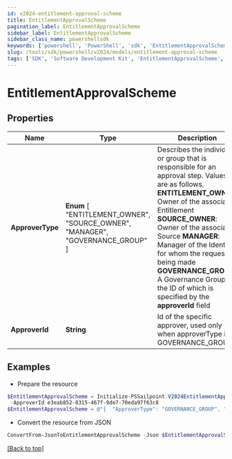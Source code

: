 ```yaml
---
id: v2024-entitlement-approval-scheme
title: EntitlementApprovalScheme
pagination_label: EntitlementApprovalScheme
sidebar_label: EntitlementApprovalScheme
sidebar_class_name: powershellsdk
keywords: ['powershell', 'PowerShell', 'sdk', 'EntitlementApprovalScheme', 'V2024EntitlementApprovalScheme'] 
slug: /tools/sdk/powershell/v2024/models/entitlement-approval-scheme
tags: ['SDK', 'Software Development Kit', 'EntitlementApprovalScheme', 'V2024EntitlementApprovalScheme']
---
```



# EntitlementApprovalScheme

## Properties

Name | Type | Description | Notes
------------ | ------------- | ------------- | -------------
**ApproverType** |  **Enum** [  "ENTITLEMENT_OWNER",    "SOURCE_OWNER",    "MANAGER",    "GOVERNANCE_GROUP" ] | Describes the individual or group that is responsible for an approval step. Values are as follows.  **ENTITLEMENT_OWNER**: Owner of the associated Entitlement  **SOURCE_OWNER**: Owner of the associated Source  **MANAGER**: Manager of the Identity for whom the request is being made  **GOVERNANCE_GROUP**: A Governance Group, the ID of which is specified by the **approverId** field | [optional] 
**ApproverId** | **String** | Id of the specific approver, used only when approverType is GOVERNANCE_GROUP | [optional] 

## Examples

- Prepare the resource
```powershell
$EntitlementApprovalScheme = Initialize-PSSailpoint.V2024EntitlementApprovalScheme  -ApproverType GOVERNANCE_GROUP `
 -ApproverId e3eab852-8315-467f-9de7-70eda97f63c8
$EntitlementApprovalScheme = @"{  "ApproverType": "GOVERNANCE_GROUP", "ApproverId": "e3eab852-8315-467f-9de7-70eda97f63c8" }"@
```

- Convert the resource from JSON
```powershell
ConvertFrom-JsonToEntitlementApprovalScheme -Json $EntitlementApprovalScheme
```


[[Back to top]](#) 

